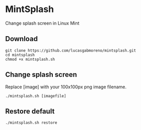 # MintSplash
Change splash screen in Linux Mint

## Download
```
git clone https://github.com/lucasgabmoreno/mintsplash.git
cd mintsplash
chmod +x mintsplash.sh
```

## Change splash screen
Replace [image] with your 100x100px png image filename.
```
./mintsplash.sh [imagefile]
```

## Restore default
```
./mintsplash.sh restore
```
